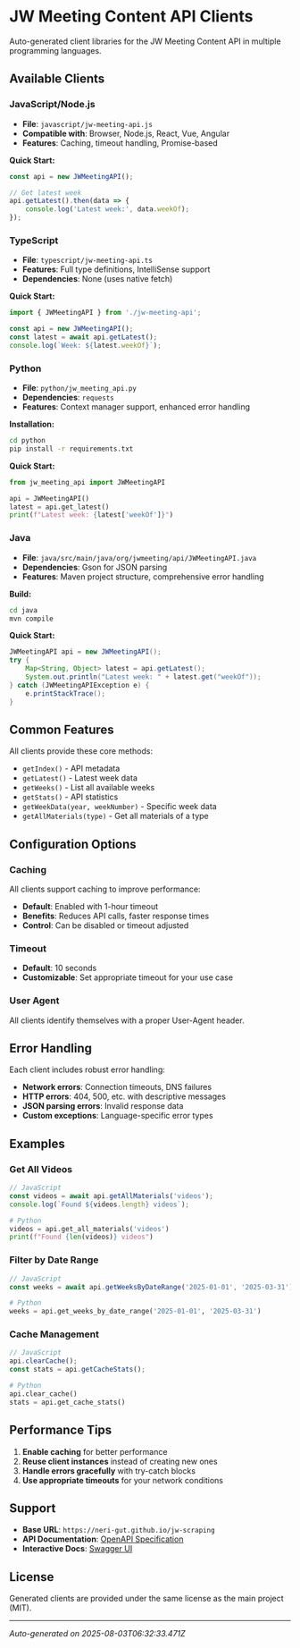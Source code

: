 # JW Meeting Content API Clients

Auto-generated client libraries for the JW Meeting Content API in multiple programming languages.

## Available Clients

### JavaScript/Node.js
- **File**: `javascript/jw-meeting-api.js`
- **Compatible with**: Browser, Node.js, React, Vue, Angular
- **Features**: Caching, timeout handling, Promise-based

**Quick Start:**
```javascript
const api = new JWMeetingAPI();

// Get latest week
api.getLatest().then(data => {
    console.log('Latest week:', data.weekOf);
});
```

### TypeScript
- **File**: `typescript/jw-meeting-api.ts`
- **Features**: Full type definitions, IntelliSense support
- **Dependencies**: None (uses native fetch)

**Quick Start:**
```typescript
import { JWMeetingAPI } from './jw-meeting-api';

const api = new JWMeetingAPI();
const latest = await api.getLatest();
console.log(`Week: ${latest.weekOf}`);
```

### Python
- **File**: `python/jw_meeting_api.py`
- **Dependencies**: `requests`
- **Features**: Context manager support, enhanced error handling

**Installation:**
```bash
cd python
pip install -r requirements.txt
```

**Quick Start:**
```python
from jw_meeting_api import JWMeetingAPI

api = JWMeetingAPI()
latest = api.get_latest()
print(f"Latest week: {latest['weekOf']}")
```

### Java
- **File**: `java/src/main/java/org/jwmeeting/api/JWMeetingAPI.java`
- **Dependencies**: Gson for JSON parsing
- **Features**: Maven project structure, comprehensive error handling

**Build:**
```bash
cd java
mvn compile
```

**Quick Start:**
```java
JWMeetingAPI api = new JWMeetingAPI();
try {
    Map<String, Object> latest = api.getLatest();
    System.out.println("Latest week: " + latest.get("weekOf"));
} catch (JWMeetingAPIException e) {
    e.printStackTrace();
}
```

## Common Features

All clients provide these core methods:

- `getIndex()` - API metadata
- `getLatest()` - Latest week data
- `getWeeks()` - List all available weeks  
- `getStats()` - API statistics
- `getWeekData(year, weekNumber)` - Specific week data
- `getAllMaterials(type)` - Get all materials of a type

## Configuration Options

### Caching
All clients support caching to improve performance:
- **Default**: Enabled with 1-hour timeout
- **Benefits**: Reduces API calls, faster response times
- **Control**: Can be disabled or timeout adjusted

### Timeout
- **Default**: 10 seconds
- **Customizable**: Set appropriate timeout for your use case

### User Agent
All clients identify themselves with a proper User-Agent header.

## Error Handling

Each client includes robust error handling:
- **Network errors**: Connection timeouts, DNS failures
- **HTTP errors**: 404, 500, etc. with descriptive messages  
- **JSON parsing errors**: Invalid response data
- **Custom exceptions**: Language-specific error types

## Examples

### Get All Videos
```javascript
// JavaScript
const videos = await api.getAllMaterials('videos');
console.log(`Found ${videos.length} videos`);
```

```python
# Python
videos = api.get_all_materials('videos')
print(f"Found {len(videos)} videos")
```

### Filter by Date Range
```javascript
// JavaScript
const weeks = await api.getWeeksByDateRange('2025-01-01', '2025-03-31');
```

```python
# Python
weeks = api.get_weeks_by_date_range('2025-01-01', '2025-03-31')
```

### Cache Management
```javascript
// JavaScript
api.clearCache();
const stats = api.getCacheStats();
```

```python
# Python
api.clear_cache()
stats = api.get_cache_stats()
```

## Performance Tips

1. **Enable caching** for better performance
2. **Reuse client instances** instead of creating new ones
3. **Handle errors gracefully** with try-catch blocks
4. **Use appropriate timeouts** for your network conditions

## Support

- **Base URL**: `https://neri-gut.github.io/jw-scraping`
- **API Documentation**: [OpenAPI Specification](../openapi.yaml)
- **Interactive Docs**: [Swagger UI](../docs.html)

## License

Generated clients are provided under the same license as the main project (MIT).

---

*Auto-generated on 2025-08-03T06:32:33.471Z*